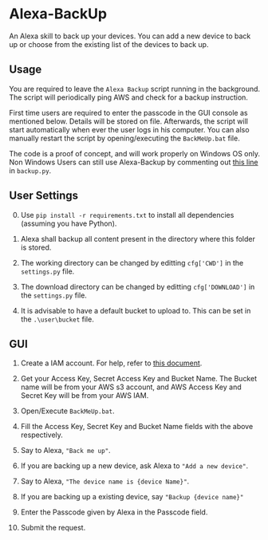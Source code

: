 # Alexa-BackUp
An Alexa skill to back up your devices. You can add a new device  to back up or choose from the existing list of the devices to back up.

## Usage
You are required to leave the `Alexa Backup` script running in the background. The script will periodically ping AWS and check for a backup instruction. 

First time users are required to enter the passcode in the GUI console as mentioned below. Details will be stored on file. Afterwards, the script will start automatically when ever the user logs in his computer. You can also manually restart the script by opening/executing the `BackMeUp.bat` file.

The code is a proof of concept, and will work properly on Windows OS only. Non Windows Users can still use Alexa-Backup by commenting out [this line](https://github.com/ParasSharma7/Alexa-BackUp/blob/3714cb3fdc4d365d474cc3b2807eff37c7bbacce/backup.py#L17) in `backup.py`.

## User Settings
0. Use `pip install -r requirements.txt` to install all dependencies (assuming you have Python).

1. Alexa shall backup all content present in the directory where this folder is stored. 

2. The working directory can be changed by editting `cfg['CWD']` in the `settings.py` file.

3. The download directory can be changed by editting `cfg['DOWNLOAD']` in the `settings.py` file.

4. It is advisable to have a default bucket to upload to. This can be set in the `.\user\bucket` file.

## GUI 
1. Create a IAM account. For help, refer to [this document](https://docs.aws.amazon.com/IAM/latest/UserGuide/id_credentials_access-keys.html).

2. Get your Access Key, Secret Access Key and Bucket Name. The Bucket name will be from your AWS s3 account, and AWS Access Key and Secret Key will be from your AWS IAM.

3. Open/Execute `BackMeUp.bat`.

4. Fill the Access Key, Secret Key and Bucket Name fields with the above respectively.

5. Say to Alexa, `"Back me up"`.

6. If you are backing up a new device, ask Alexa to `"Add a new device"`.

7. Say to Alexa, `"The device name is {device Name}"`.

8. If you are backing up a existing device, say `"Backup {device name}"`

9. Enter the Passcode given by Alexa in the Passcode field.

10. Submit the request.
